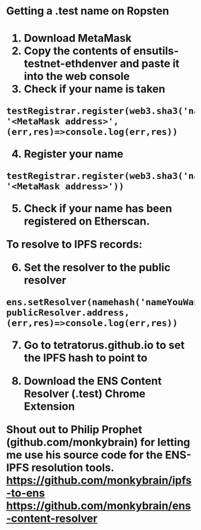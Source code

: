 <h1>Getting a .test name on Ropsten<h1>

1. Download MetaMask
2. Copy the contents of ensutils-testnet-ethdenver and paste it into the web console
3. Check if your name is taken
```
testRegistrar.register(web3.sha3('nameYouWant'), '<MetaMask address>', (err,res)=>console.log(err,res))
```
4. Register your name
```
testRegistrar.register(web3.sha3('nameYouWant'), '<MetaMask address>'))
```
5. Check if your name has been registered on Etherscan.

To resolve to IPFS records:

6. Set the resolver to the public resolver
```
ens.setResolver(namehash('nameYouWant.test'), publicResolver.address, (err,res)=>console.log(err,res))
```
7. Go to tetratorus.github.io to set the IPFS hash to point to

8. Download the ENS Content Resolver (.test) Chrome Extension


Shout out to Philip Prophet (github.com/monkybrain) for letting me use his source code
for the ENS-IPFS resolution tools.
https://github.com/monkybrain/ipfs-to-ens
https://github.com/monkybrain/ens-content-resolver
